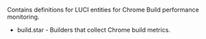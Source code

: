 Contains definitions for LUCI entities for Chrome Build performance monitoring.

* build.star - Builders that collect Chrome build metrics.
